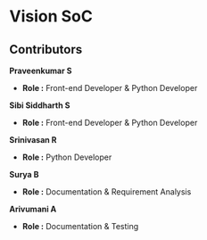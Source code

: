 # Vision SoC

## Contributors

**Praveenkumar S**
- **Role :** Front-end Developer & Python Developer

**Sibi Siddharth S**
- **Role :** Front-end Developer & Python Developer

**Srinivasan R**
- **Role :** Python Developer

**Surya B**
- **Role :** Documentation & Requirement Analysis

**Arivumani A**
- **Role :** Documentation & Testing
